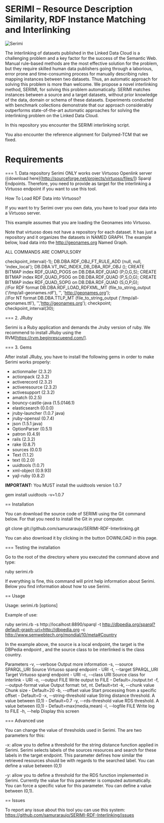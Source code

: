 # SERIMI – Resource Description Similarity, RDF Instance Matching and Interlinking  

![Serimi](https://github.com/samuraraujo/SERIMI-RDF-Interlinking/raw/master/image.png)
   
The interlinking of datasets published in the Linked Data Cloud is a 
challenging problem and a key factor for the success of the Semantic Web. 
Manual rule-based methods are the most effective solution for the problem, but 
they require skilled human data publishers going through a laborious, error 
prone and time-consuming process for manually describing rules mapping 
instances between two datasets. Thus, an automatic approach for solving this 
problem is more than welcome. We propose a novel interlinking 
method, SERIMI, for solving this problem automatically. SERIMI matches 
instances between a source and a target datasets, without prior knowledge of the 
data, domain or schema of these datasets. Experiments conducted with 
benchmark collections demonstrate that our approach considerably outperforms 
state-of-the-art automatic approaches for solving the interlinking problem on 
the Linked Data Cloud. 

In this repository you encounter the SERIMI interlinking script. 

You also encounter the reference alignment for Dailymed-TCM that we fixed.

# Requirements 

=== 1. Data repository 
Serimi ONLY works over Virtuoso Openlink server ({download here}[http://sourceforge.net/projects/virtuoso/files/]) Sparql Endpoints. Therefore, you need to provide as target for the interlinking a Virtuoso endpoint if you want to use this tool.

How To Load RDF Data into Virtuoso?

If you want to try Serimi over you own data, you have to load your data into a Virtuoso server.

This example assumes that you are loading the Geonames into Virtuoso.  

Note that virtuoso does not have a repository for each dataset. It has just a repository and it organizes the datasets in NAMED GRAPH. The example below, load data into the http://geonames.org Named Graph.

ALL COMMANDS ARE COMPULSORY 

 checkpoint_interval(-1);
 DB.DBA.RDF_OBJ_FT_RULE_ADD (null, null, 'index_local');
 DB.DBA.VT_INC_INDEX_DB_DBA_RDF_OBJ ();	
 CREATE BITMAP index RDF_QUAD_POGS on DB.DBA.RDF_QUAD (P,O,G,S);
 CREATE BITMAP index RDF_QUAD_PSOG on DB.DBA.RDF_QUAD (P,S,O,G);
 CREATE BITMAP index RDF_QUAD_SOPG on DB.DBA.RDF_QUAD (S,O,P,G);	
 //For RDF format
 DB.DBA.RDF_LOAD_RDFXML_MT (file_to_string_output ('/tmp/all-geonames.rdf'), '', 'http://geonames.org');	
 //For NT format
 DB.DBA.TTLP_MT (file_to_string_output ('/tmp/all-geonames.ttl'), '','http://geonames.org');
 checkpoint;
 checkpoint_interval(30);

=== 2. JRuby

Serimi is a Ruby application and demands the Jruby version of ruby. We recommend to install JRuby using the RVM[https://rvm.beginrescueend.com/].

=== 3. Gems

After install JRuby, you have to install the following gems in order to make Serimi works properly:

* actionmailer (2.3.2)
* actionpack (2.3.2)
* activerecord (2.3.2)
* activeresource (2.3.2)
* activesupport (2.3.2)
* amatch (0.2.5)
* bouncy-castle-java (1.5.0146.1)
* elasticsearch (0.0.0)
* jruby-launcher (1.0.7 java)
* jruby-openssl (0.7.4)
* json (1.5.1 java)
* OptionParser (0.5.1)
* patron (0.4.9)
* rails (2.3.2)
* rake (0.8.7)
* sources (0.0.1)
* Text (1.1.2)
* text (0.2.0)
* uuidtools (1.0.7)
* xml-object (0.9.93)
* yajl-ruby (0.8.2)

<b>IMPORTANT:</b>
You MUST install the uuidtools version 1.0.7

gem install uuidtools -v=1.0.7

== Installation

You can download the source code of SERIMI using the Git command below. For that you need to install the Git in your computer.

 git clone git://github.com/samuraraujo/SERIMI-RDF-Interlinking.git
 
You can also download it by clicking in the button DOWNLOAD in this page.

=== Testing the installation

Go to the root of the directory where you executed the command above and type:

 ruby serimi.rb

If everything is fine, this command will print help information about Serimi. Below you find information about how to use Serimi.
 
== Usage

Usage: serimi.rb [options] 

Example of use: 

 ruby serimi.rb -s http://localhost:8890/sparql -t http://dbpedia.org/sparql?default-graph-uri=http://dbpedia.org
 -c http://www.semwebtech.org/mondial/10/meta#Country 

In the example above, the source is a local endpoint, the target is the DBPedia endpoint , and the source class to be interlinked is the class country.

Parameters
    -v, --verbose                    Output more information
    -s, --source SPARQL_URI          Source Virtuoso sparql endpoint - URI
    -t, --target SPARQL_URI          Target Virtuoso sparql endpoint - URI
    -c, --class URI                  Source class for interlink - URI
    -o, --output FILE                Write output to FILE - Default=./output.txt
    -f, --output-format value        Output format: txt, nt. Default=txt
    -k, --chunk value                Chunk size - Default=20
    -b, --offset value               Start processing from a specific offset - Default=0
    -x, --string-threshold value     String distance threshold. A value between (0,1) - Default=0.7
    -y, --rds-threshold value        RDS threshold. A value between (0,1) - Default=max(media,mean)
    -l, --logfile FILE               Write log to FILE
    -h, --help                       Display this screen

=== Advanced use

You can change the value of thresholds used in Serimi. The are two parameters for this:

-x: allow you to define a threshold for the string distance function applied in Serimi. Serimi selects labels of the sources resources and search for these labels in the target endpoint. This parameter defines how similar the retrieved resources should be with regards to the searched label. You can define a value between (0,1)

-y: allow you to define a threshold for the RDS function implemented in Serimi. Currently the value for this parameter is computed automatically. You can force a specific value for this parameter. You can define a value between (0,1).

== Issues

To report any issue about this tool you can use this system: https://github.com/samuraraujo/SERIMI-RDF-Interlinking/issues
